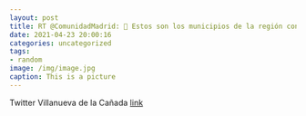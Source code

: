 ```yaml
---
layout: post
title: RT @ComunidadMadrid: 🔴 Estos son los municipios de la región con restricciones frente al COVID-19:📌 Manzanares el Real.📌 Mora...
date: 2021-04-23 20:00:16
categories: uncategorized
tags:
- random
image: /img/image.jpg
caption: This is a picture
---
```

Twitter Villanueva de la Cañada [link](https://twitter.com/AytoVDLCanada/status/1385512285519626240)

